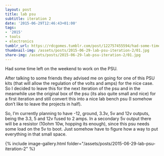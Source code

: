 ```yaml
---
layout: post
title: lab psu
subtitle: iteration 2
date: '2015-06-29T12:46:43+01:00'
tags:
- '2015'
- tools
- electronics
tumblr_url: https://rdcgomes.tumblr.com/post/122757455594/had-some-time-left-on-the-weekend-to-work-on-the
thumbnail-img: /assets/posts/2015-06-29-lab-psu-iteration-2/01.jpg
share-img: /assets/posts/2015-06-29-lab-psu-iteration-2/01.jpg
---
```


Had some time left on the weekend to work on the PSU. 

After talking to some friends they advised me on going for one of this PSU kits (that will allow the regulation of the volts and amps) for the nice case.
So I decided to leave this for the next iteration of the psu and in the meanwhile use the original box of the psu (its also quite small and nice) for a first iteration and still convert this into a nice lab bench psu (I somehow don’t like to leave the projects in half).

So, I’m currently planning to have -12, ground, 3.3v, 5v and 12v outputs, being the 3.3, 5 and 12v fused to 2 amps. 
In a secondary 5v output there will be a resistor (10ohm 10w, hopping its enough), since this psu needs some load on the 5v to boot. Just somehow have to figure how a way to put everything in that small space.

{% include image-gallery.html folder="/assets/posts/2015-06-29-lab-psu-iteration-2" %}
